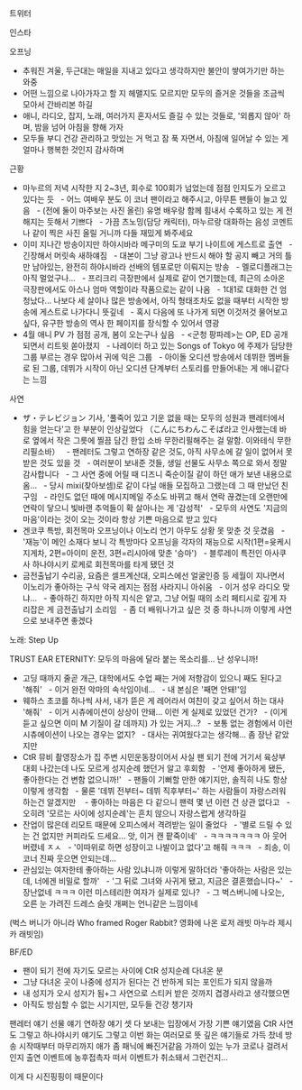 


트위터



인스타

오프닝
- 추워진 겨울, 두근대는 매일을 지내고 있다고 생각하지만 불안이 쌓여가기만 하는 와중
- 어떤 느낌으로 나아가자고 할 지 헤맬지도 모르지만 모두의 즐거운 것들을 조금씩 모아서 간바리본 하길
- 애니, 라디오, 잡지, 노래, 여러가지 혼자서도 즐길 수 있는 것들로, '외롭지 않아' 하며, 밤을 넘어 아침을 향해 가자
- 모두들 부디 건강 관리하고 맛있는 거 먹고 잠 푹 자면서, 아침에 일어날 수 있는 게 얼마나 행복한 것인지 감사하며

근황
- 마누르의 저녁 시작한 지 2~3년, 회수로 100회가 넘었는데 점점 인지도가 오르고 있다는 듯
  - 어느 여배우 분도 이 코너 팬이라고 해주시고, 아무튼 팬들이 늘고 있음
  - (전에 둘이 마주보는 사진 올린) 유명 배우랑 함께 힘내서 수록하고 있는 게 전해지는 듯해서 기쁘다
  - 가끔 츠노밍(담당 캐릭터), 마누르랑 대화하는 음성 코멘트나 같이 찍은 사진 올릴 거니까 다들 재밌게 봐주세요
- 이미 지나간 방송이지만 하야시바라 메구미의 도쿄 부기 나이트에 게스트로 출연
  - 긴장해서 머릿속 새하얘짐
  - 대본이 그냥 광고나 반드시 해야 할 공지 빼고 거의 틀만 남아있는, 완전히 하야시바라 선배의 템포로만 이뤄지는 방송
  - 멜로디플래그는 아직 멀었구나...
  - 프리크리 극장판에서 실제로 같이 연기했는데, 최근의 소아온 극장판에서도 아스나 엄마 역할이라 작품으로는 같이 나옴
  - 1대1로 대화한 건 엄청났다... 나보다 세 살이나 많은 방송에서, 아직 형태조차도 없을 때부터 시작한 방송에 게스트로 나가다니 뜻깊네
  - 혹시 다음에 또 나가게 되면 이것저것 물어보고 싶다, 유구한 방송의 역사 한 페이지를 장식할 수 있어서 영광
- 4월 애니 PV 가 점점 공개, 봄이 오는구나 싶음
  - <군청 팡파레>는 OP, ED 공개되면서 리트윗 쏟아졌지
  - 나레이터 하고 있는 Songs of Tokyo 에 주제가 담당한 그룹 부르는 경우 많아서 귀에 익은 그룹
  - 아이돌 오디션 방송에서 데뷔한 멤버들로 된 그룹, 데뷔가 시작이 아닌 오디션 단계부터 스토리를 만들어내는 게 애니같다는 느낌

사연
- ザ・テレビジョン 기사, '풀죽어 있고 기운 없을 때는 모두의 성원과 팬레터에서 힘을 얻는다'고 한 부분이 인상깊었다
（こんにちわんこそば라고 인사했는데 바로 옆에서 작은 그릇에 찔끔 담긴 한입 소바 무한리필해주는 걸 말함. 이와테식 무한리필소바）
  - 팬레터도 그렇고 연하장 같은 것도, 아직 사무소에 갈 일이 없어서 못 받은 것도 있을 것
  - 여러분이 보내준 것들, 생일 선물도 사무소 쪽으로 와서 정말 감사합니다
  - 그 사연 중에 어릴 때 디즈니 죽순이질 같이 하던 애가 보낸 내용으로 옴...
  - 당시 mixi(찾아보셈)로 같이 다닐 애들 모집하고 그랬는데 그 때 만났던 친구임
  - 라인도 없던 때에 메시지메일 주소도 바뀌고 해서 연락 끊겼는데 오랜만에 연락이 닿으니 빛바랜 추억들이 확 살아나는 게 '감성적'
  - 모두의 사연도 '지금의 마음'이라는 것이 오는 것이라 항상 기쁜 마음으로 받고 있다
- 겐코쿠 특방, 회전목마 오프닝이나 이노리 연기 아무도 상황 못 맞춘 것 웃겼음
  - '재능'이 메인 소재다 보니 각 특방마다 오프닝을 각자의 재능으로 시작(1편=윳케시 지게차, 2편=아이미 운전, 3편=리시아에 맞춘 '승마')
  - 블루레이 특전인 아사쿠사 하나야시키 로케로 회전목마를 타게 됐던 것
- 금전출납기 수리공, 요즘은 셀프계산대, 오피스에선 얼굴인증 등 세월이 지나면서 이노리가 좋아하는 구식 약국 레지는 점점 사라지니 아쉬움
  - 이거 성우 라디오 맞냐...
  - 좋아하긴 하지만 아직 지식은 얕고, 그냥 어릴 때의 소리 페티시로 깊게 자리잡은 게 금전출납기 소리임
  - 좀 더 배워나가고 싶은 것 중 하나니까 이렇게 사연으로 보내주면 좋겠다

노래: Step Up

TRUST EAR ETERNITY: 모두의 마음에 달라 붙는 목소리를... 난 성우니까!
- 고딩 때까지 줄곧 개근, 대학에서도 수업 째는 거에 저항감이 있으니 째도 된다고 '해줘'
  - 이거 완전 악마의 속삭임이네...
  - 내 본심은 '째면 안돼!'임
- 웨하스 초코를 하나씩 사서, 내가 뜯은 게 레어라서 여친이 갖고 싶어서 하는 대사 '해줘'
  - 이거 시츄에이션이 상상이 안돼... 이런 게 실제로 있었던 건가?
  - (이게 듣고 싶으면 이미 M 기질이 갈 데까지) 가 있는 거지...?
  - 보통 없는 경험에서 이런 시츄에이션이 나오는 경우는 없지?
  - 대사는 귀여웠다고는 생각해... 좀 장난 같았지만
- CtR 뮤비 촬영장소가 집 주변 시민운동장이어서 사실 팬 되기 전에 거기서 육상부 대회 나갔는데 나도 모르게 성지순례 했던거 알고 후회함
  - '언제 좋아하게 됐든, 좋아한다는 건 변함 없으니까!'
  - 팬들이 기뻐할 만한 얘기지만, 솔직히 나도 항상 이렇게 생각함
  - 물론 '데뷔 전부터~ 데뷔 직후부터~' 하는 사람들이 자랑스러워 하는건 알겠지만 
  - 좋아하는 마음은 다 같으니 팬력 몇 년 이런 건 상관 없다고
  - 오히려 '모르는 사이에 성지순례'는 흔치 않으니 자랑스럽게 생각하길
- 잔업이 많은데 리모트 때문에 오피스에서 격려받는 일이 줄었다
  - '별로 드릴 수 있는 건 없지만 커피라도 드세요... 앗, 이거 캔 팥죽이네'
  - ㅋㅋㅋㅋㅋㅋㅋ 아 웃어버렸네 ㅈㅅ
  - '이따위로 하면 성장이고 나발이고 없다'고 해줘 ㅋㅋㅋ
  - 죄송, 이 코너 진짜 웃으면 안되는데... 
- 관심있는 여자한테 좋아하는 사람 있냐니까 이렇게 말하더라 '좋아하는 사람은 있는데, 너에겐 비밀로 할까'
  - '그 뒤로 그녀와 사귀게 됐고, 지금은 결혼했습니다~'
  - 장난없네 ㅋㅋㅋ 이런 미스테리한 여자가 실제로 있나?
  - 그 벅스버니에 나오는, 오른 눈 가려진 드레스 슬릿 개쩌는 언니같은 느낌이네

(벅스 버니가 아니라 Who framed Roger Rabbit? 영화에 나온 로저 래빗 마누라 제시카 래빗임)

BF/ED
- 팬이 되기 전에 자기도 모르는 사이에 CtR 성지순례 다녀온 분
- 그냥 다녀온 곳이 나중에 성지가 된다는 건 반하게 되는 포인트가 되지 않을까
- 내 성지가 오시 성지가 됨+그 사연으로 스티커 받은 것까지 겹경사라고 생각했으면
- 아직도 방심할 수 없는 시기지만, 모두들 건강 챙기자

팬레터 얘기 선물 얘기 연하장 얘기 셋 다 보내는 입장에서 가장 기쁜 얘기였음
CtR 사연도 그렇고 하나야시키 얘기도 그렇고 이번 화는 여러모로 뜻 깊은 얘기들로 가득 찼네
방송 시작때부터 마무리까지 애가 좀 패닉에 빠진거같음
가까이 있는 누가 코로나 걸려서인지 출연 이벤트에 농후접촉자 떠서 이벤트가 취소돼서 그런건지...

이게 다 시진핑핑이 때문이다
